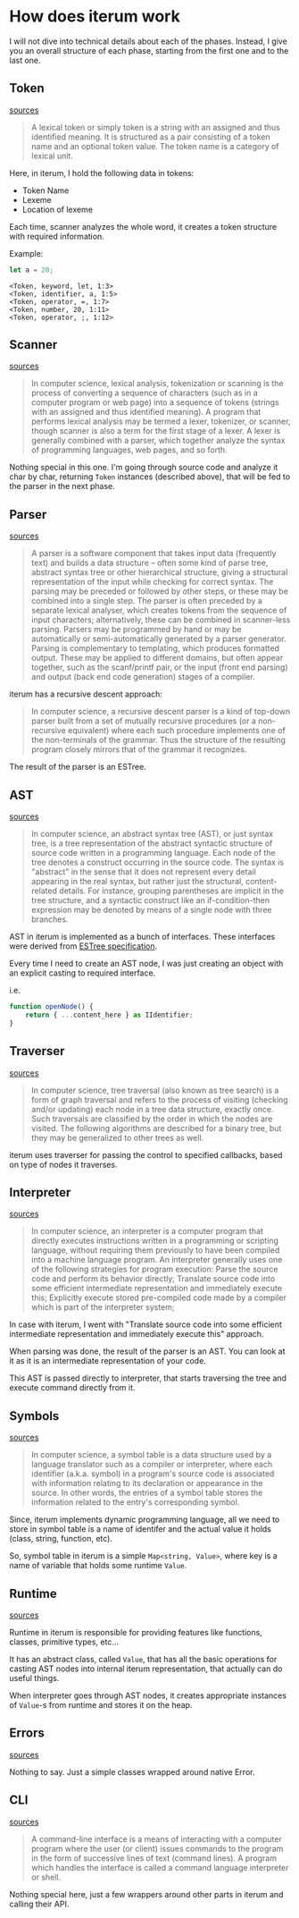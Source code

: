 # How does iterum work

I will not dive into technical details about each of the phases.
Instead, I give you an overall structure of each phase, starting from the first one and to the last one.

## Token

[sources](../src/token)

> A lexical token or simply token is a string with an assigned and thus identified meaning.
> It is structured as a pair consisting of a token name and an optional token value.
> The token name is a category of lexical unit.

Here, in iterum, I hold the following data in tokens:

- Token Name
- Lexeme
- Location of lexeme

Each time, scanner analyzes the whole word, it creates a token structure with required information.

Example:

```javascript
let a = 20;
```

```text
<Token, keyword, let, 1:3>
<Token, identifier, a, 1:5>
<Token, operator, =, 1:7>
<Token, number, 20, 1:11>
<Token, operator, ;, 1:12>
```

## Scanner

[sources](../src/scanner)

> In computer science, lexical analysis, tokenization or scanning is the process of converting a sequence of characters (such as in a computer program or web page) into a sequence of tokens (strings with an assigned and thus identified meaning).
> A program that performs lexical analysis may be termed a lexer, tokenizer, or scanner, though scanner is also a term for the first stage of a lexer.
> A lexer is generally combined with a parser, which together analyze the syntax of programming languages, web pages, and so forth.

Nothing special in this one.
I'm going through source code and analyze it char by char, returning `Token` instances (described above), that will be fed to the parser in the next phase.

## Parser

[sources](../src/parser)

> A parser is a software component that takes input data (frequently text) and builds a data structure – often some kind of parse tree, abstract syntax tree or other hierarchical structure, giving a structural representation of the input while checking for correct syntax.
> The parsing may be preceded or followed by other steps, or these may be combined into a single step.
> The parser is often preceded by a separate lexical analyser, which creates tokens from the sequence of input characters; alternatively, these can be combined in scanner-less parsing.
> Parsers may be programmed by hand or may be automatically or semi-automatically generated by a parser generator.
> Parsing is complementary to templating, which produces formatted output.
> These may be applied to different domains, but often appear together, such as the scanf/printf pair, or the input (front end parsing) and output (back end code generation) stages of a compiler.

iterum has a recursive descent approach:

> In computer science, a recursive descent parser is a kind of top-down parser built from a set of mutually recursive procedures (or a non-recursive equivalent) where each such procedure implements one of the non-terminals of the grammar.
> Thus the structure of the resulting program closely mirrors that of the grammar it recognizes.

The result of the parser is an ESTree.

## AST

[sources](../src/ast)

> In computer science, an abstract syntax tree (AST), or just syntax tree, is a tree representation of the abstract syntactic structure of source code written in a programming language.
> Each node of the tree denotes a construct occurring in the source code.
> The syntax is "abstract" in the sense that it does not represent every detail appearing in the real syntax, but rather just the structural, content-related details.
> For instance, grouping parentheses are implicit in the tree structure, and a syntactic construct like an if-condition-then expression may be denoted by means of a single node with three branches.

AST in iterum is implemented as a bunch of interfaces.
These interfaces were derived from [ESTree specification](https://github.com/estree/estree).

Every time I need to create an AST node, I was just creating an object with an explicit casting to required interface.

i.e.

```javascript
function openNode() {
    return { ...content_here } as IIdentifier;
}
```

## Traverser

[sources](../src/traverser)

> In computer science, tree traversal (also known as tree search) is a form of graph traversal and refers to the process of visiting (checking and/or updating) each node in a tree data structure, exactly once.
> Such traversals are classified by the order in which the nodes are visited.
> The following algorithms are described for a binary tree, but they may be generalized to other trees as well.

iterum uses traverser for passing the control to specified callbacks, based on type of nodes it traverses.

## Interpreter

[sources](../src/interpreter)

> In computer science, an interpreter is a computer program that directly executes instructions written in a programming or scripting language, without requiring them previously to have been compiled into a machine language program.
> An interpreter generally uses one of the following strategies for program execution:
> Parse the source code and perform its behavior directly;
> Translate source code into some efficient intermediate representation and immediately execute this;
> Explicitly execute stored pre-compiled code made by a compiler which is part of the interpreter system;

In case with iterum, I went with "Translate source code into some efficient intermediate representation and immediately execute this" approach.

When parsing was done, the result of the parser is an AST.
You can look at it as it is an intermediate representation of your code.

This AST is passed directly to interpreter, that starts traversing the tree and execute command directly from it.

## Symbols

[sources](../src/symbols)

> In computer science, a symbol table is a data structure used by a language translator such as a compiler or interpreter, where each identifier (a.k.a. symbol) in a program's source code is associated with information relating to its declaration or appearance in the source.
> In other words, the entries of a symbol table stores the information related to the entry's corresponding symbol.

Since, iterum implements dynamic programming language, all we need to store in symbol table is a name of identifer and the actual value it holds (class, string, function, etc).

So, symbol table in iterum is a simple `Map<string, Value>`, where key is a name of variable that holds some runtime `Value`.

## Runtime

[sources](../src/runtime)

Runtime in iterum is responsible for providing features like functions, classes, primitive types, etc...

It has an abstract class, called `Value`, that has all the basic operations for casting AST nodes into internal iterum representation, that actually can do useful things.

When interpreter goes through AST nodes, it creates appropriate instances of `Value`-s from runtime and stores it on the heap.

## Errors

[sources](../src/errors)

Nothing to say.
Just a simple classes wrapped around native Error.

## CLI

[sources](../src/cli)

> A command-line interface is a means of interacting with a computer program where the user (or client) issues commands to the program in the form of successive lines of text (command lines).
> A program which handles the interface is called a command language interpreter or shell.

Nothing special here, just a few wrappers around other parts in iterum and calling their API.
